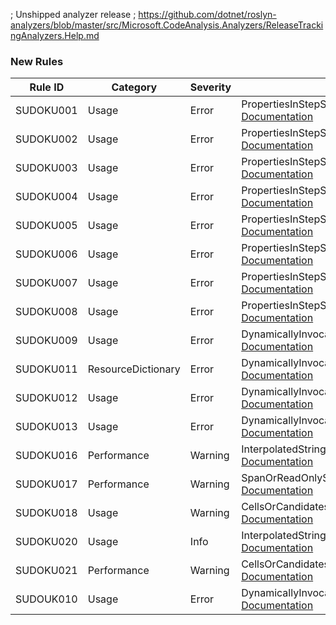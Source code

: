﻿; Unshipped analyzer release
; https://github.com/dotnet/roslyn-analyzers/blob/master/src/Microsoft.CodeAnalysis.Analyzers/ReleaseTrackingAnalyzers.Help.md

### New Rules
Rule ID | Category | Severity | Notes
--------|----------|----------|-------
SUDOKU001 | Usage | Error | PropertiesInStepSearcherAnalyzer, [Documentation](https://gitee.com/SunnieShine/Sudoku/wikis/SUDOKU001?sort_id=3599824)
SUDOKU002 | Usage | Error | PropertiesInStepSearcherAnalyzer, [Documentation](https://gitee.com/SunnieShine/Sudoku/wikis/SUDOKU002?sort_id=3599808)
SUDOKU003 | Usage | Error | PropertiesInStepSearcherAnalyzer, [Documentation](https://gitee.com/SunnieShine/Sudoku/wikis/SUDOKU003?sort_id=3621783)
SUDOKU004 | Usage | Error | PropertiesInStepSearcherAnalyzer, [Documentation](https://gitee.com/SunnieShine/Sudoku/wikis/SUDOKU004?sort_id=3599816)
SUDOKU005 | Usage | Error | PropertiesInStepSearcherAnalyzer, [Documentation](https://gitee.com/SunnieShine/Sudoku/wikis/SUDOKU005?sort_id=3599818)
SUDOKU006 | Usage | Error | PropertiesInStepSearcherAnalyzer, [Documentation](https://gitee.com/SunnieShine/Sudoku/wikis/SUDOKU006?sort_id=3599826)
SUDOKU007 | Usage | Error | PropertiesInStepSearcherAnalyzer, [Documentation](https://gitee.com/SunnieShine/Sudoku/wikis/SUDOKU007?sort_id=3602787)
SUDOKU008 | Usage | Error | PropertiesInStepSearcherAnalyzer, [Documentation](https://gitee.com/SunnieShine/Sudoku/wikis/SUDOKU008?sort_id=3607697)
SUDOKU009 | Usage | Error | DynamicallyInvocationOfCurrentAnalyzer, [Documentation](https://gitee.com/SunnieShine/Sudoku/wikis/SUDOKU009?sort_id=3608009)
SUDOKU011 | ResourceDictionary | Error | DynamicallyInvocationOfCurrentAnalyzer, [Documentation](https://gitee.com/SunnieShine/Sudoku/wikis/SUDOKU011?sort_id=3610022)
SUDOKU012 | Usage | Error | DynamicallyInvocationOfCurrentAnalyzer, [Documentation](https://gitee.com/SunnieShine/Sudoku/wikis/SUDOKU012?sort_id=3610347)
SUDOKU013 | Usage | Error | DynamicallyInvocationOfCurrentAnalyzer, [Documentation](https://gitee.com/SunnieShine/Sudoku/wikis/SUDOKU013?sort_id=3610364)
SUDOKU016 | Performance | Warning | InterpolatedStringAnalyzer, [Documentation](https://gitee.com/SunnieShine/Sudoku/wikis/SUDOKU016?sort_id=3622115)
SUDOKU017 | Performance | Warning | SpanOrReadOnlySpanAnalyzer, [Documentation](https://gitee.com/SunnieShine/Sudoku/wikis/SUDOKU017?sort_id=3622127)
SUDOKU018 | Usage | Warning | CellsOrCandidatesAnalyzer, [Documentation](https://gitee.com/SunnieShine/Sudoku/wikis/SUDOKU018?sort_id=3625575)
SUDOKU020 | Usage | Info | InterpolatedStringAnalyzer, [Documentation](https://gitee.com/SunnieShine/Sudoku/wikis/SUDOKU020?sort_id=3629641)
SUDOKU021 | Performance | Warning | CellsOrCandidatesAnalyzer, [Documentation](https://gitee.com/SunnieShine/Sudoku/wikis/SUDOKU021?sort_id=3630107)
SUDOUK010 | Usage | Error | DynamicallyInvocationOfCurrentAnalyzer, [Documentation](https://gitee.com/SunnieShine/Sudoku/wikis/SUDOKU010?sort_id=3610020)